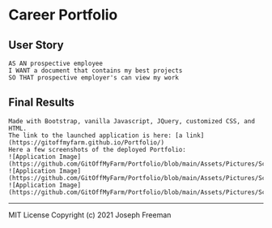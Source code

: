 # Career Portfolio

## User Story

```
AS AN prospective employee
I WANT a document that contains my best projects
SO THAT prospective employer's can view my work
```


## Final Results

```
Made with Bootstrap, vanilla Javascript, JQuery, customized CSS, and HTML.
The link to the launched application is here: [a link](https://gitoffmyfarm.github.io/Portfolio/)
Here a few screenshots of the deployed Portfolio:
![Application Image](https://github.com/GitOffMyFarm/Portfolio/blob/main/Assets/Pictures/Screenshot1.png)
![Application Image](https://github.com/GitOffMyFarm/Portfolio/blob/main/Assets/Pictures/Screenshot2.png)
![Application Image](https://github.com/GitOffMyFarm/Portfolio/blob/main/Assets/Pictures/Screenshot3.png)
```
- - -
MIT License Copyright (c) 2021 Joseph Freeman

